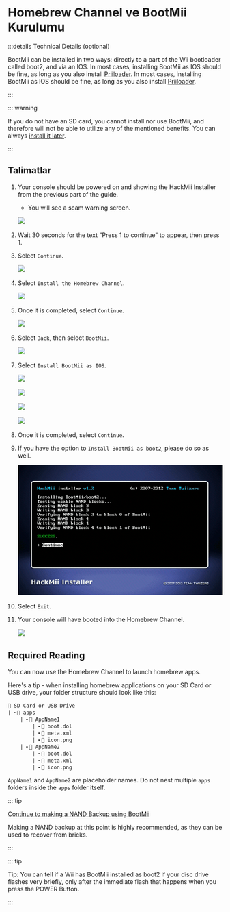 # Homebrew Channel ve BootMii Kurulumu

:::details Technical Details (optional)

BootMii can be installed in two ways: directly to a part of the Wii bootloader called boot2, and via an IOS. In most cases, installing BootMii as IOS should be fine, as long as you also install <a href="priiloader">Priiloader</a>. In most cases, installing BootMii as IOS should be fine, as long as you also install [Priiloader](priiloader).

:::

::: warning

If you do not have an SD card, you cannot install nor use BootMii, and therefore will not be able to utilize any of the mentioned benefits.
You can always [install it later](hackmii).

:::

## Talimatlar

1. Your console should be powered on and showing the HackMii Installer from the previous part of the guide.

   - You will see a scam warning screen.

   ![](/images/hackmii/scam.png)

2. Wait 30 seconds for the text "Press 1 to continue" to appear, then press 1.

3. Select `Continue`.

   ![](/images/hackmii/test_results.png)

4. Select `Install the Homebrew Channel`.

   ![](/images/hackmii/hbc_install.png)

5. Once it is completed, select `Continue`.

   ![](/images/hackmii/hbc_install_ok.png)

6. Select `Back`, then select `BootMii`.

   ![](/images/hackmii/bootmii_install.png)

7. Select `Install BootMii as IOS`.

   ![](/images/hackmii/bootmii_install1.png)

   ![](/images/hackmii/bootmii_install2.png)

   ![](/images/hackmii/bootmii_install3.png)

   ![](/images/hackmii/bootmii_install_ok.png)

8. Once it is completed, select `Continue`.

9. If you have the option to `Install BootMii as boot2`, please do so as well.

   ![](/images/hackmii/bootmii_install4.png)

10. Select `Exit`.

11. Your console will have booted into the Homebrew Channel.

    ![](/images/hbc/blank.png)

## Required Reading

You can now use the Homebrew Channel to launch homebrew apps.

Here's a tip - when installing homebrew applications on your SD Card or USB drive, your folder structure should look like this:

```
💾 SD Card or USB Drive
| ╸📁 apps
	| ╸📁 AppName1
		| ╸📄 boot.dol
		| ╸📄 meta.xml
		| ╸📄 icon.png
	| ╸📁 AppName2
		| ╸📄 boot.dol
		| ╸📄 meta.xml
		| ╸📄 icon.png
```

`AppName1` and `AppName2` are placeholder names. Do not nest multiple `apps` folders inside the `apps` folder itself.

::: tip

[Continue to making a NAND Backup using BootMii](bootmii)

Making a NAND backup at this point is highly recommended, as they can be used to recover from bricks.

:::

::: tip

Tip: You can tell if a Wii has BootMii installed as boot2 if your disc drive flashes very briefly, only after the immediate flash that happens when you press the POWER Button.

:::
